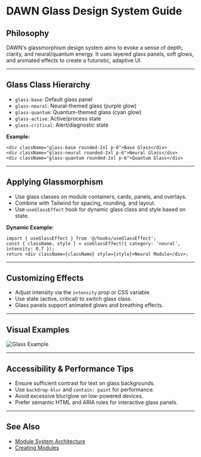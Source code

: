 # DAWN Glass Design System Guide

## Philosophy
DAWN's glassmorphism design system aims to evoke a sense of depth, clarity, and neural/quantum energy. It uses layered glass panels, soft glows, and animated effects to create a futuristic, adaptive UI.

---

## Glass Class Hierarchy
- `glass-base`: Default glass panel
- `glass-neural`: Neural-themed glass (purple glow)
- `glass-quantum`: Quantum-themed glass (cyan glow)
- `glass-active`: Active/process state
- `glass-critical`: Alert/diagnostic state

**Example:**
```tsx
<div className="glass-base rounded-2xl p-6">Base Glass</div>
<div className="glass-neural rounded-2xl p-6">Neural Glass</div>
<div className="glass-quantum rounded-2xl p-6">Quantum Glass</div>
```

---

## Applying Glassmorphism
- Use glass classes on module containers, cards, panels, and overlays.
- Combine with Tailwind for spacing, rounding, and layout.
- Use `useGlassEffect` hook for dynamic glass class and style based on state.

**Dynamic Example:**
```tsx
import { useGlassEffect } from '@/hooks/useGlassEffect';
const { className, style } = useGlassEffect({ category: 'neural', intensity: 0.7 });
return <div className={className} style={style}>Neural Module</div>;
```

---

## Customizing Effects
- Adjust intensity via the `intensity` prop or CSS variable.
- Use state (active, critical) to switch glass class.
- Glass panels support animated glows and breathing effects.

---

## Visual Examples

![Glass Example](./assets/glass-example.png)

---

## Accessibility & Performance Tips
- Ensure sufficient contrast for text on glass backgrounds.
- Use `backdrop-blur` and `contain: paint` for performance.
- Avoid excessive blur/glow on low-powered devices.
- Prefer semantic HTML and ARIA roles for interactive glass panels.

---

## See Also
- [Module System Architecture](./ModuleSystem.md)
- [Creating Modules](./CreatingModules.md) 